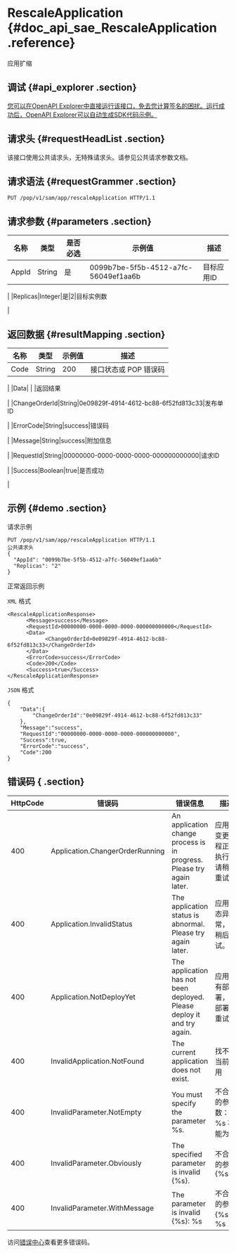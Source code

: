 # RescaleApplication {#doc_api_sae_RescaleApplication .reference}

应用扩缩

## 调试 {#api_explorer .section}

[您可以在OpenAPI Explorer中直接运行该接口，免去您计算签名的困扰。运行成功后，OpenAPI Explorer可以自动生成SDK代码示例。](https://api.aliyun.com/#product=sae&api=RescaleApplication&type=ROA&version=2019-05-06)

## 请求头 {#requestHeadList .section}

该接口使用公共请求头，无特殊请求头。请参见公共请求参数文档。

## 请求语法 {#requestGrammer .section}

```
PUT /pop/v1/sam/app/rescaleApplication HTTP/1.1
```

## 请求参数 {#parameters .section}

|名称|类型|是否必选|示例值|描述|
|--|--|----|---|--|
|AppId|String|是|0099b7be-5f5b-4512-a7fc-56049ef1aa6b|目标应用ID

 |
|Replicas|Integer|是|2|目标实例数

 |

## 返回数据 {#resultMapping .section}

|名称|类型|示例值|描述|
|--|--|---|--|
|Code|String|200|接口状态或 POP 错误码

 |
|Data| | |返回结果

 |
|ChangeOrderId|String|0e09829f-4914-4612-bc88-6f52fd813c33|发布单ID

 |
|ErrorCode|String|success|错误码

 |
|Message|String|success|附加信息

 |
|RequestId|String|00000000-0000-0000-0000-000000000000|请求ID

 |
|Success|Boolean|true|是否成功

 |

## 示例 {#demo .section}

请求示例

``` {#request_demo}
PUT /pop/v1/sam/app/rescaleApplication HTTP/1.1
公共请求头
{
  "AppId": "0099b7be-5f5b-4512-a7fc-56049ef1aa6b"
  "Replicas": "2"
}
```

正常返回示例

`XML` 格式

``` {#xml_return_success_demo}
<RescaleApplicationResponse>
	  <Message>success</Message>
	  <RequestId>00000000-0000-0000-0000-000000000000</RequestId>
	  <Data>
		    <ChangeOrderId>0e09829f-4914-4612-bc88-6f52fd813c33</ChangeOrderId>
	  </Data>
	  <ErrorCode>success</ErrorCode>
	  <Code>200</Code>
	  <Success>true</Success>
</RescaleApplicationResponse>
```

`JSON` 格式

``` {#json_return_success_demo}
{
	"Data":{
		"ChangeOrderId":"0e09829f-4914-4612-bc88-6f52fd813c33"
	},
	"Message":"success",
	"RequestId":"00000000-0000-0000-0000-000000000000",
	"Success":true,
	"ErrorCode":"success",
	"Code":200
}
```

## 错误码 { .section}

|HttpCode|错误码|错误信息|描述|
|--------|---|----|--|
|400|Application.ChangerOrderRunning|An application change process is in progress. Please try again later.|应用有变更流程正在执行，请稍后重试。|
|400|Application.InvalidStatus|The application status is abnormal. Please try again later.|应用状态异常，请稍后重试。|
|400|Application.NotDeployYet|The application has not been deployed. Please deploy it and try again.|应用没有部署，请部署后重试。|
|400|InvalidApplication.NotFound|The current application does not exist.|找不到当前应用|
|400|InvalidParameter.NotEmpty|You must specify the parameter %s.|不合法的参数：%s 不能为空|
|400|InvalidParameter.Obviously|The specified parameter is invalid \{%s\}.|不合法的参数\{%s\}|
|400|InvalidParameter.WithMessage|The parameter is invalid \{%s\}: %s|不合法的参数\{%s\}：%s|

访问[错误中心](https://error-center.aliyun.com/status/product/sae)查看更多错误码。

